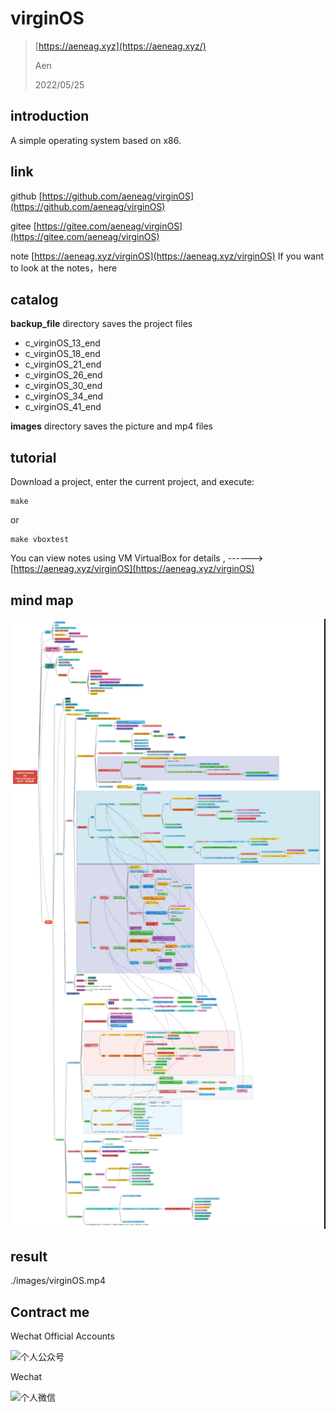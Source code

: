 # virginOS

> [https://aeneag.xyz](https://aeneag.xyz/)
>
> Aen
>
> 2022/05/25

## introduction

A simple operating system based on x86.

## link

github   [https://github.com/aeneag/virginOS](https://github.com/aeneag/virginOS)

gitee     [https://gitee.com/aeneag/virginOS](https://gitee.com/aeneag/virginOS)

note      [https://aeneag.xyz/virginOS](https://aeneag.xyz/virginOS) If you want to look at the notes，here

## catalog

**backup_file** directory saves  the project files

- c_virginOS_13_end
- c_virginOS_18_end
- c_virginOS_21_end
- c_virginOS_26_end
- c_virginOS_30_end
- c_virginOS_34_end
- c_virginOS_41_end

**images** directory saves the picture and mp4 files

## tutorial

Download a project, enter the current project, and execute:

```shell
make
```

or

```shell
make vboxtest
```

You can view notes using VM VirtualBox for details , ------>  [https://aeneag.xyz/virginOS](https://aeneag.xyz/virginOS) 

## mind map

![](./images/virginOSxmindl.png)

## result

./images/virginOS.mp4


## Contract me

Wechat Official Accounts

<img   style="height: 240px;width: 240px; " src="https://b3logfile.com/file/2021/11/qrcode_for_gh_6991d24e23e2_344-91ebc4df.jpg" alt="个人公众号">

Wechat

<img style="height: 240px;width: 240px; " src="https://b3logfile.com/file/2021/11/WechatIMG91-dc5e5be8.jpeg" alt="个人微信">
